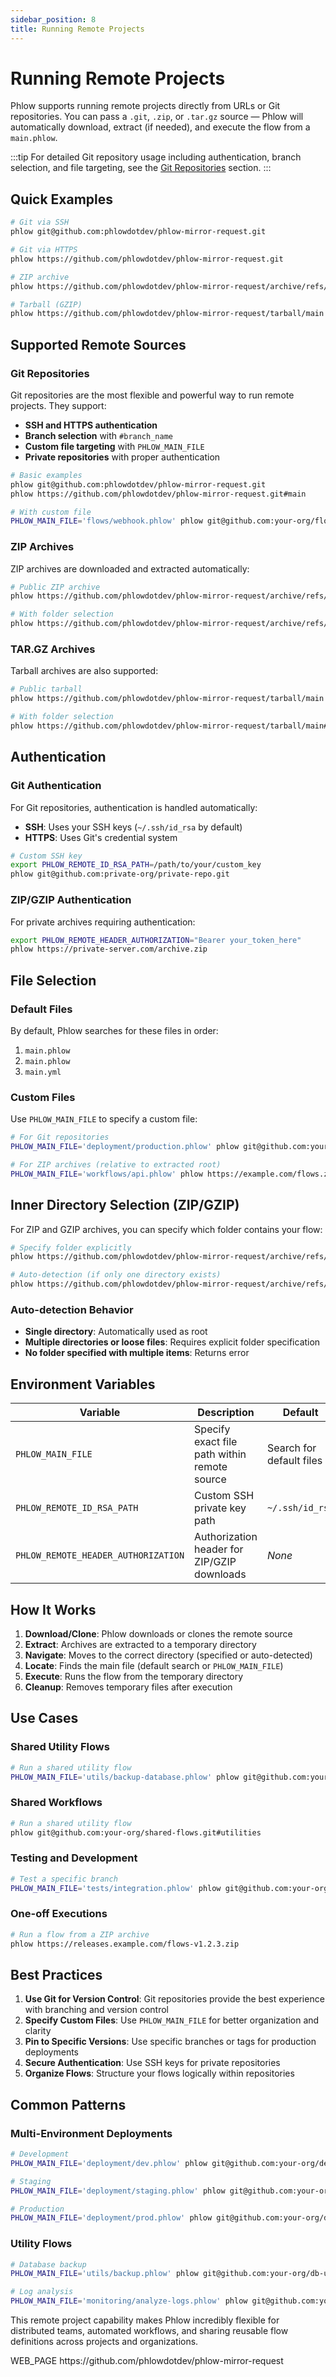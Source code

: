 ```yaml
---
sidebar_position: 8
title: Running Remote Projects
---
```


# Running Remote Projects

Phlow supports running remote projects directly from URLs or Git repositories. You can pass a `.git`, `.zip`, or `.tar.gz` source — Phlow will automatically download, extract (if needed), and execute the flow from a `main.phlow`.

:::tip
For detailed Git repository usage including authentication, branch selection, and file targeting, see the [Git Repositories](./git-repositories.md) section.
:::

## Quick Examples

```bash
# Git via SSH
phlow git@github.com:phlowdotdev/phlow-mirror-request.git 

# Git via HTTPS
phlow https://github.com/phlowdotdev/phlow-mirror-request.git

# ZIP archive
phlow https://github.com/phlowdotdev/phlow-mirror-request/archive/refs/heads/main.zip

# Tarball (GZIP)
phlow https://github.com/phlowdotdev/phlow-mirror-request/tarball/main
```

## Supported Remote Sources

### Git Repositories

Git repositories are the most flexible and powerful way to run remote projects. They support:

- **SSH and HTTPS authentication**
- **Branch selection** with `#branch_name`
- **Custom file targeting** with `PHLOW_MAIN_FILE`
- **Private repositories** with proper authentication

```bash
# Basic examples
phlow git@github.com:phlowdotdev/phlow-mirror-request.git
phlow https://github.com/phlowdotdev/phlow-mirror-request.git#main

# With custom file
PHLOW_MAIN_FILE='flows/webhook.phlow' phlow git@github.com:your-org/flows.git
```

### ZIP Archives

ZIP archives are downloaded and extracted automatically:

```bash
# Public ZIP archive
phlow https://github.com/phlowdotdev/phlow-mirror-request/archive/refs/heads/main.zip

# With folder selection
phlow https://github.com/phlowdotdev/phlow-mirror-request/archive/refs/heads/main.zip#phlow-mirror-request
```

### TAR.GZ Archives

Tarball archives are also supported:

```bash
# Public tarball
phlow https://github.com/phlowdotdev/phlow-mirror-request/tarball/main

# With folder selection
phlow https://github.com/phlowdotdev/phlow-mirror-request/tarball/main#phlow-mirror-request
```

## Authentication

### Git Authentication

For Git repositories, authentication is handled automatically:

- **SSH**: Uses your SSH keys (`~/.ssh/id_rsa` by default)
- **HTTPS**: Uses Git's credential system

```bash
# Custom SSH key
export PHLOW_REMOTE_ID_RSA_PATH=/path/to/your/custom_key
phlow git@github.com:private-org/private-repo.git
```

### ZIP/GZIP Authentication

For private archives requiring authentication:

```bash
export PHLOW_REMOTE_HEADER_AUTHORIZATION="Bearer your_token_here"
phlow https://private-server.com/archive.zip
```

## File Selection

### Default Files

By default, Phlow searches for these files in order:
1. `main.phlow`
2. `main.phlow`
3. `main.yml`

### Custom Files

Use `PHLOW_MAIN_FILE` to specify a custom file:

```bash
# For Git repositories
PHLOW_MAIN_FILE='deployment/production.phlow' phlow git@github.com:your-org/flows.git

# For ZIP archives (relative to extracted root)
PHLOW_MAIN_FILE='workflows/api.phlow' phlow https://example.com/flows.zip
```

## Inner Directory Selection (ZIP/GZIP)

For ZIP and GZIP archives, you can specify which folder contains your flow:

```bash
# Specify folder explicitly
phlow https://github.com/phlowdotdev/phlow-mirror-request/archive/refs/heads/main.zip#phlow-mirror-request

# Auto-detection (if only one directory exists)
phlow https://github.com/phlowdotdev/phlow-mirror-request/archive/refs/heads/main.zip
```

### Auto-detection Behavior

- **Single directory**: Automatically used as root
- **Multiple directories or loose files**: Requires explicit folder specification
- **No folder specified with multiple items**: Returns error

## Environment Variables

| Variable | Description | Default |
|----------|-------------|---------|
| `PHLOW_MAIN_FILE` | Specify exact file path within remote source | Search for default files |
| `PHLOW_REMOTE_ID_RSA_PATH` | Custom SSH private key path | `~/.ssh/id_rsa` |
| `PHLOW_REMOTE_HEADER_AUTHORIZATION` | Authorization header for ZIP/GZIP downloads | _None_ |

## How It Works

1. **Download/Clone**: Phlow downloads or clones the remote source
2. **Extract**: Archives are extracted to a temporary directory
3. **Navigate**: Moves to the correct directory (specified or auto-detected)
4. **Locate**: Finds the main file (default search or `PHLOW_MAIN_FILE`)
5. **Execute**: Runs the flow from the temporary directory
6. **Cleanup**: Removes temporary files after execution

## Use Cases

### Shared Utility Flows

```bash
# Run a shared utility flow
PHLOW_MAIN_FILE='utils/backup-database.phlow' phlow git@github.com:your-org/shared-flows.git#main
```

### Shared Workflows

```bash
# Run a shared utility flow
phlow git@github.com:your-org/shared-flows.git#utilities
```

### Testing and Development

```bash
# Test a specific branch
PHLOW_MAIN_FILE='tests/integration.phlow' phlow git@github.com:your-org/project.git#feature/new-api
```

### One-off Executions

```bash
# Run a flow from a ZIP archive
phlow https://releases.example.com/flows-v1.2.3.zip
```

## Best Practices

1. **Use Git for Version Control**: Git repositories provide the best experience with branching and version control
2. **Specify Custom Files**: Use `PHLOW_MAIN_FILE` for better organization and clarity
3. **Pin to Specific Versions**: Use specific branches or tags for production deployments
4. **Secure Authentication**: Use SSH keys for private repositories
5. **Organize Flows**: Structure your flows logically within repositories

## Common Patterns

### Multi-Environment Deployments

```bash
# Development
PHLOW_MAIN_FILE='deployment/dev.phlow' phlow git@github.com:your-org/deploy.git#develop

# Staging
PHLOW_MAIN_FILE='deployment/staging.phlow' phlow git@github.com:your-org/deploy.git#staging

# Production
PHLOW_MAIN_FILE='deployment/prod.phlow' phlow git@github.com:your-org/deploy.git#main
```

### Utility Flows

```bash
# Database backup
PHLOW_MAIN_FILE='utils/backup.phlow' phlow git@github.com:your-org/db-utils.git

# Log analysis
PHLOW_MAIN_FILE='monitoring/analyze-logs.phlow' phlow git@github.com:your-org/ops-flows.git
```

This remote project capability makes Phlow incredibly flexible for distributed teams, automated workflows, and sharing reusable flow definitions across projects and organizations.

<citations>
<document>
<document_type>WEB_PAGE</document_type>
<document_id>https://github.com/phlowdotdev/phlow-mirror-request</document_id>
</document>
</citations>
